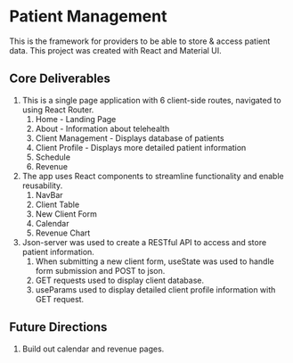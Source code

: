 # Patient Management

This is the framework for providers to be able to store & access  patient data. This project was created with React and Material UI.

## Core Deliverables
1. This is a single page application with 6 client-side routes, navigated to using React Router.
    1. Home - Landing Page 
    2. About - Information about telehealth
    3.  Client Management - Displays database of patients
    4. Client Profile - Displays more detailed patient information
    5. Schedule
    6. Revenue
2. The app uses React components to streamline functionality and enable reusability. 
    1. NavBar
    2. Client Table
    3. New Client Form
    4. Calendar
    5. Revenue Chart
3. Json-server was used to create a RESTful API to access and store patient information.
    1. When submitting a new client form, useState was used to handle form submission and POST to json.
    2. GET requests used to display client database.
    3. useParams used to display detailed client profile information with GET request.

## Future Directions
1. Build out calendar and revenue pages. 
